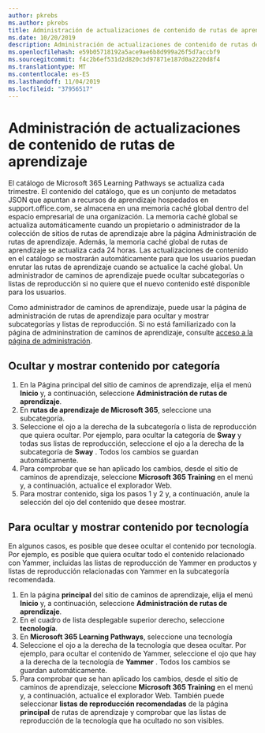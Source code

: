 ```yaml
---
author: pkrebs
ms.author: pkrebs
title: Administración de actualizaciones de contenido de rutas de aprendizaje
ms.date: 10/20/2019
description: Administración de actualizaciones de contenido de rutas de aprendizaje
ms.openlocfilehash: e59b05718192a5ace9ae6b8d999a26f5d7accbf9
ms.sourcegitcommit: f4c2b6ef531d2d820c3d97871e187d0a2220d8f4
ms.translationtype: MT
ms.contentlocale: es-ES
ms.lasthandoff: 11/04/2019
ms.locfileid: "37956517"
---
```

# <a name="manage-learning-pathways-content-updates"></a>Administración de actualizaciones de contenido de rutas de aprendizaje
El catálogo de Microsoft 365 Learning Pathways se actualiza cada trimestre. El contenido del catálogo, que es un conjunto de metadatos JSON que apuntan a recursos de aprendizaje hospedados en support.office.com, se almacena en una memoria caché global dentro del espacio empresarial de una organización. La memoria caché global se actualiza automáticamente cuando un propietario o administrador de la colección de sitios de rutas de aprendizaje abre la página Administración de rutas de aprendizaje. Además, la memoria caché global de rutas de aprendizaje se actualiza cada 24 horas. Las actualizaciones de contenido en el catálogo se mostrarán automáticamente para que los usuarios puedan enrutar las rutas de aprendizaje cuando se actualice la caché global. Un administrador de caminos de aprendizaje puede ocultar subcategorías o listas de reproducción si no quiere que el nuevo contenido esté disponible para los usuarios.

Como administrador de caminos de aprendizaje, puede usar la página de administración de rutas de aprendizaje para ocultar y mostrar subcategorías y listas de reproducción. Si no está familiarizado con la página de admininstration de caminos de aprendizaje, consulte [acceso a la página de administración](custom_accessadmin.md).

## <a name="hide-and-unhide-content-by-category"></a>Ocultar y mostrar contenido por categoría
1. En la Página principal del sitio de caminos de aprendizaje, elija el menú **Inicio** y, a continuación, seleccione **Administración de rutas de aprendizaje**.
2. En **rutas de aprendizaje de Microsoft 365**, seleccione una subcategoría.
3. Seleccione el ojo a la derecha de la subcategoría o lista de reproducción que quiera ocultar. Por ejemplo, para ocultar la categoría de **Sway** y todas sus listas de reproducción, seleccione el ojo a la derecha de la subcategoría de **Sway** . Todos los cambios se guardan automáticamente.
4. Para comprobar que se han aplicado los cambios, desde el sitio de caminos de aprendizaje, seleccione **Microsoft 365 Training** en el menú y, a continuación, actualice el explorador Web.
5. Para mostrar contenido, siga los pasos 1 y 2 y, a continuación, anule la selección del ojo del contenido que desee mostrar.

## <a name="to-hide-and-unhide-content-by-technology"></a>Para ocultar y mostrar contenido por tecnología
En algunos casos, es posible que desee ocultar el contenido por tecnología. Por ejemplo, es posible que quiera ocultar todo el contenido relacionado con Yammer, incluidas las listas de reproducción de Yammer en productos y listas de reproducción relacionadas con Yammer en la subcategoría recomendada.

1. En la página **principal** del sitio de caminos de aprendizaje, elija el menú **Inicio** y, a continuación, seleccione **Administración de rutas de aprendizaje**.
2. En el cuadro de lista desplegable superior derecho, seleccione **tecnología**.
3. En **Microsoft 365 Learning Pathways**, seleccione una tecnología
4. Seleccione el ojo a la derecha de la tecnología que desea ocultar. Por ejemplo, para ocultar el contenido de Yammer, seleccione el ojo que hay a la derecha de la tecnología de **Yammer** . Todos los cambios se guardan automáticamente.
5. Para comprobar que se han aplicado los cambios, desde el sitio de caminos de aprendizaje, seleccione **Microsoft 365 Training** en el menú y, a continuación, actualice el explorador Web. También puede seleccionar **listas de reproducción recomendadas** de la página **principal** de rutas de aprendizaje y comprobar que las listas de reproducción de la tecnología que ha ocultado no son visibles.

